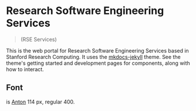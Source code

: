 # Research Software Engineering Services 

> (RSE Services)

This is the web portal for Research Software Engineering Services based
in Stanford Research Computing. It uses the [mkdocs-jekyll](https://vsoch.github.com/mkdocs-jekyll/) 
theme. See the theme's getting started and development pages for components,
along with how to interact.

## Font

is [Anton](https://fonts.google.com/specimen/Anton) 114 px, regular 400.
